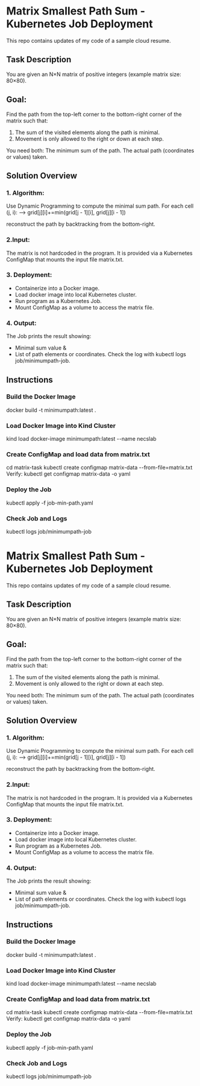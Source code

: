 
# Matrix Smallest Path Sum - Kubernetes Job Deployment

This repo contains updates of my code of a sample cloud resume.
## Task Description
You are given an N×N matrix of positive integers (example matrix size: 80×80).

## Goal: 
Find the path from the top-left corner to the bottom-right corner of the matrix such that:
1. The sum of the visited elements along the path is minimal.
2. Movement is only allowed to the right or down at each step.

You need both:
The minimum sum of the path.
The actual path (coordinates or values) taken.
## Solution Overview

### 1. Algorithm:
Use Dynamic Programming to compute the minimal sum path. For each cell (j, i):
--> grid[j][i]+=min(grid[j - 1][i], grid[j][i - 1])

reconstruct the path by backtracking from the bottom-right.

### 2.Input:
The matrix is not hardcoded in the program.
It is provided via a Kubernetes ConfigMap that mounts the input file matrix.txt.

### 3. Deployment:
* Containerize into a Docker image.
* Load docker image into local Kubernetes cluster.
* Run program as a Kubernetes Job.
* Mount ConfigMap as a volume to access the matrix file.

### 4. Output:
The Job prints the result showing:
* Minimal sum value &
* List of path elements or coordinates.
Check the log with kubectl logs job/minimumpath-job.

## Instructions
###  Build the Docker Image
 docker build -t minimumpath:latest .

### Load Docker Image into Kind Cluster
 kind load docker-image minimumpath:latest --name necslab

### Create ConfigMap and load data from matrix.txt
 cd matrix-task
 kubectl create configmap matrix-data --from-file=matrix.txt
 Verify: kubectl get configmap matrix-data -o yaml
 
### Deploy the Job
 kubectl apply -f job-min-path.yaml

### Check Job and Logs
 kubectl logs job/minimumpath-job

# Matrix Smallest Path Sum - Kubernetes Job Deployment

This repo contains updates of my code of a sample cloud resume.
## Task Description
You are given an N×N matrix of positive integers (example matrix size: 80×80).

## Goal: 
Find the path from the top-left corner to the bottom-right corner of the matrix such that:
1. The sum of the visited elements along the path is minimal.
2. Movement is only allowed to the right or down at each step.

You need both:
The minimum sum of the path.
The actual path (coordinates or values) taken.
## Solution Overview

### 1. Algorithm:
Use Dynamic Programming to compute the minimal sum path. For each cell (j, i):
--> grid[j][i]+=min(grid[j - 1][i], grid[j][i - 1])

reconstruct the path by backtracking from the bottom-right.

### 2.Input:
The matrix is not hardcoded in the program.
It is provided via a Kubernetes ConfigMap that mounts the input file matrix.txt.

### 3. Deployment:
* Containerize into a Docker image.
* Load docker image into local Kubernetes cluster.
* Run program as a Kubernetes Job.
* Mount ConfigMap as a volume to access the matrix file.

### 4. Output:
The Job prints the result showing:
* Minimal sum value &
* List of path elements or coordinates.
Check the log with kubectl logs job/minimumpath-job.

## Instructions
###  Build the Docker Image
 docker build -t minimumpath:latest .

### Load Docker Image into Kind Cluster
 kind load docker-image minimumpath:latest --name necslab

### Create ConfigMap and load data from matrix.txt
 cd matrix-task
 kubectl create configmap matrix-data --from-file=matrix.txt
 Verify: kubectl get configmap matrix-data -o yaml
 
### Deploy the Job
 kubectl apply -f job-min-path.yaml

### Check Job and Logs
 kubectl logs job/minimumpath-job
